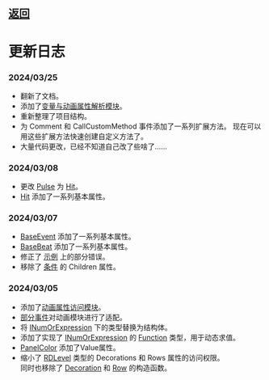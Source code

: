 ## [返回](../RhythmToolkit.md)
# 更新日志

### 2024/03/25

- 翻新了文档。
- 添加了[变量与动画属性解析模块](/namespace/Animation.md)。
- 重新整理了项目结构。
- 为 Comment 和 CallCustomMethod 事件添加了一系列扩展方法。
    现在可以用这些扩展方法快速创建自定义方法了。
- 大量代码更改，已经不知道自己改了些啥了……

### 2024/03/08

- 更改 [Pulse](/class/Hit.md) 为 [Hit](/class/Hit.md)。
- [Hit](/class/Hit.md) 添加了一系列基本属性。

### 2024/03/07

- [BaseEvent](/class/BaseEvent.md) 添加了一系列基本属性。  
- [BaseBeat](/class/BaseBeat.md) 添加了一系列基本属性。  
- 修正了 [示例](examples.md) 上的部分错误。
- 移除了 [条件](/class/BaseConditional.md) 的 Children 属性。

### 2024/03/05

- 添加了[动画属性访问模块](/namespace/Animation.md)。  
- [部分事件](/interface/IEaseEvent.md)对动画模块进行了适配。
- 将 [INumOrExpression](/interface/INumOrExp.md) 下的类型替换为结构体。
- 添加了实现了 [INumOrExpression](/interface/INumOrExp.md) 的 [Function]() 类型，用于动态求值。
- [PanelColor](#panelcolor) 添加了Value属性。
- 缩小了 [RDLevel](#rdlevel) 类型的 Decorations 和 Rows 属性的访问权限。  
同时也移除了 [Decoration](/class/Row.md) 和 [Row](/class/Row.md) 的构造函数。